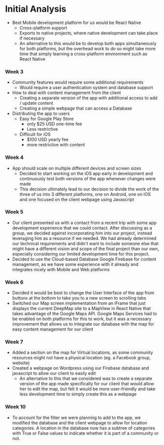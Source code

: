 # Initial Analysis

* Best Mobile development platform for us would be React Native
  * Cross-platform support
  * Exports to native projects, where native development can take place if necessary
  * An alternative to this would be to develop both apps simultaneously for both platforms, but the overhead work to do so might take more time that simply learning a cross-platform environment such as React Native

### Week 3

* Community features would require some additional requirements
  * Would require a user authentication system and database support
* How to deal with content management from the client
  * Creating a separate version of the app with additional access to add / update content
  * Creating a simple webpage that can access a Database
* Distributing the app to users
  * Easy for Google Play Store 
    * only $25 USD one-time fee
    * Less restrictive
  * Difficult for iOS
    * $100 USD yearly fee
    * more restrictive with content

### Week 4

* App should scale on multiple different devices and screen sizes
  * Decided to start working on the iOS app early in development and continuously test both versions of the app whenever changes were made
  * This decision ultimately lead to our decision to divide the work of the three of us into 3 different platforms, one on Android, one on iOS and one focused on the client webpage using Javascript

### Week 5

* Our client presented us with a contact from a recent trip with some app development experience that we could contact. After discussing as a group, we decided against incorporating him into our project, instead leveraging him as a resource if we needed. We had already determined our technical requirements and didn't want to include someone else that might have a different vision and scope of the final project than our own, especially considering our limited development time for this project.
* Decided to use the Cloud-based Database Google Firebase for content management, as we have some experience with it already and integrates nicely with Mobile and Web platforms

### Week 6

* Decided it would be best to change the User Interface of the app from buttons at the bottom to take you to a new screen to scrolling tabs
* Switched our Map screen implementation from an iFrame that just displays the current DeepMap site to a MapView in React Native that takes advantage of the Google Maps API. Google Maps Services had to be enabled on both platforms for this to work, but it was a necessary improvement that allows us to integrate our database with the map for easy content management for our client

### Week 7

* Added a section on the map for Virtual locations, as some community resources might not have a physical location (eg. a Facebook group, website)
* Created a webpage on Wordpress using our Firebase database and javascript to allow our client to easily edit 
  * An alternative to this that we considered was to create a separate version of the app made specifically for our client that would allow her to edit the map, but felt it would be more user-friendly and take less development time to simply create this as a webpage

### Week 10

* To account for the filter we were planning to add to the app, we modified the database and the client webpage to allow for location categories. A location in the database now has a subtree of categories with True or False values to indicate whether it is part of a community or not.



